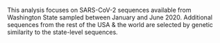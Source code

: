 This analysis focuses on SARS-CoV-2 sequences available from Washington State sampled between January and June 2020. Additional sequences from the rest of the USA & the world are selected by genetic similarity to the state-level sequences.
